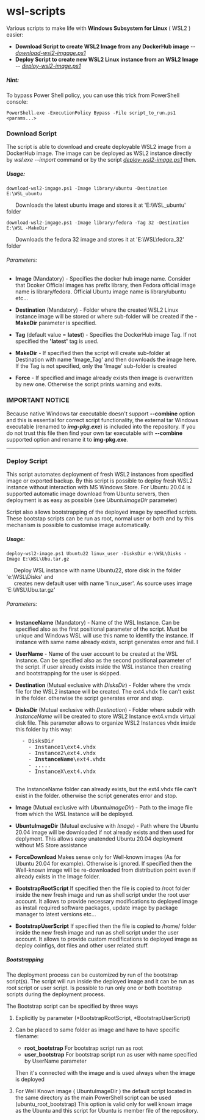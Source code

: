 # wsl-scripts
Various scripts to make life with **Windows Subsystem for Linux** ( WSL2 ) easier:

* **Download Script to create WSL2 Image from any DockerHub image** --  [_download-wsl2-imgage.ps1_](#download-script)
* **Deploy Script to create new WSL2 Linux instance from an WSL2 Image** --  [_deploy-wsl2-image.ps1_](#deploy-script)

##### Hint:

To bypass Power Shell policy, you can use this trick from PowerShell console:

    PowerShell.exe -ExecutionPolicy Bypass -File script_to_run.ps1 <params...>
      
### Download Script

The script is able to download and create deployable WSL2 image from a DockerHub image. The image can be deployed as WSL2 instance directly by _wsl.exe --import_ command or by the script [_deploy-wsl2-image.ps1_](#deploy-script) then.

##### Usage:

`download-wsl2-imgage.ps1 -Image library/ubuntu -Destination E:\WSL_ubuntu`

&nbsp;&nbsp;&nbsp;&nbsp;&nbsp; Downloads the latest ubuntu image and stores it at 'E:\WSL_ubuntu' folder

`download-wsl2-imgage.ps1 -Image library/fedora -Tag 32 -Destination E:\WSL -MakeDir`

&nbsp;&nbsp;&nbsp;&nbsp;&nbsp; Downloads the fedora 32 image and stores it at 'E:\WSL\fedora_32' folder

###### Parameters:

* **Image** (Mandatory) - Specifies the docker hub image name. Consider that Dcoker Official images has prefix library, then Fedora official image name is library/fedora. Official Ubuntu image name is library/ubuntu etc... 

* **Destination** (Mandatory) -  Folder where the created WSL2 Linux instance image will be stored or where sub-folder will be created if the **-MakeDir** parameter is specified.

* **Tag** (default value = **latest**) - Specifies the DockerHub image Tag. If not specified the **'latest'** tag is used.

* **MakeDir** - If specified then the script will create sub-folder at Destination with name 'Image_Tag' and then downloads the image here. If the Tag is not specified, only the 'Image' sub-folder is created

* **Force** - If specified and image already exists then image is overwritten by new one. Otherwise the script prints warning and exits.
### IMPORTANT NOTICE

Because native Windows tar executable doesn't support **--combine** option and this is essential for correct script functionality, the external tar Windows executable (renamed to **_img-pkg.exe_**) is included into the repository. If you do not trust this file then find your own tar executable with **--combine** supported option and rename it to **img-pkg.exe**. 

-----------------------------------------------------------------------------------------------------------------------------------------------------------------

### Deploy Script

This script automates deployment of fresh WSL2 instances from specified image or exported backup. By this script is possible to deploy fresh WSL2 instance without interaction with MS Windows Store. For Ubuntu 20.04 is supported automatic image download from Ubuntu servers, then deployment is as easy as possible (see _UbuntuImageDir_ parameter)

Script also allows bootstrapping of the deployed image by specified scripts. These bootstap scripts can be run as root, normal user or both and by this mechanism is possible to  customise image automatically.

##### Usage:

`deploy-wsl2-image.ps1 Ubuntu22 linux_user -DisksDir e:\WSL\Disks -Image E:\WSL\Ubu.tar.gz`

&nbsp;&nbsp;&nbsp;&nbsp;&nbsp;Deploy WSL instance with name Ubuntu22, store disk in the folder 'e:\WSL\Disks' and<br>
&nbsp;&nbsp;&nbsp;&nbsp;&nbsp;creates new default user with name 'linux_user'. As source uses image 'E:\WSL\Ubu.tar.gz'

###### Parameters:

* **InstanceName** (Mandatory) - Name of the WSL Instance. Can be specified also as the first positional parameter of the script. Must be unique and Windows WSL will use this name to identify the instance. If instance with same name already exists, script generates error and fail. I
* **UserName** - Name of the user account to be created at the WSL Instance. Can be specified also as the second positional parameter of the script. if user already exists inside the WSL instance then creating and bootstrapping for the user is skipped.
* **Destination** (Mutual exclusive with _DisksDir_) - Folder where the vmdx file for the WSL2 instance will be created. The ext4.vhdx file can't exist in the folder. otherwise the script generates error and stop.
* **DisksDir** (Mutual exclusive with _Destination_) - Folder where subdir with _InstanceName_ will be created to store WSL2 Instance ext4.vmdx virtual disk file.
		This parameter allows to organize WSL2 Instances vhdx inside this folder by this way:
    <pre>
    - DisksDir
      - Instance1\ext4.vhdx
      - Instance2\ext4.vhdx
      - <b>InstanceName</b>\ext4.vhdx
      - .....
      - InstanceX\ext4.vhdx
   </pre>
   The InstanceName folder can already exists, but the ext4.vhdx file can't exist in the folder. otherwise the script generates error and stop.
       
* **Image** (Mutual exclusive with _UbuntuImageDir_) - Path to the image file from which the WSL Instance will be deployed. 
* **UbuntuImageDir** (Mutual exclusive with _Image_) - Path where the Ubuntu 20.04 image will be downloaded if not already exists and then used for deplyment. This allows easy unatended Ubuntu 20.04 deployment without MS Store assistance
* **ForceDownload** Makes sense only for Well-known images (As for Ubuntu 20.04 for example). Otherwise is ignored. If specified then the Well-known image will be re-downloaded from distribution point even if already exists in the Image folder.
* **BootstrapRootScript** If specified then the file is copied to /root folder inside the new fresh image and run as shell script under the root user account. It allows to provide necessary modifications to deployed image as install required software packages, update image by package manager to latest versions etc...
* **BootstrapUserScript** If specified then the file is copied to /home/<UserNAme> folder inside the new fresh image and run as shell script under the <UserNAme> user account. It allows to provide custom modifications to deployed image as deploy coinfigs, dot files and other user related stuff.

##### Bootstrapping

The deployment process can be customized by run of the bootstrap script(s). The script will run inside the deployed image and it can be run as root script or user script. Is possible to run only one or both bootstrap scripts during the deployment process. 

The Bootstrap script can be specified by three ways

1. Explicitly by parameter (*BootstrapRootScript, *BootstrapUserScript)

1. Can be placed to same folder as image and have to have specific filename:
   * **root_bootstrap** For bootstrap script run as root 
   * **user_bootstrap** For bootstrap script run as user with name specified by UserName parameter
   
   Then it's connected with the image and is used always when the image is deployed
   
1. For Well Known image ( UbuntuImageDir ) the default script located in the same directory as the main PowerShell script can be used (ubuntu_root_bootstrap) This option is valid only for well known image as the Ubuntu and this script for Ubuntu is member file of the repository.



